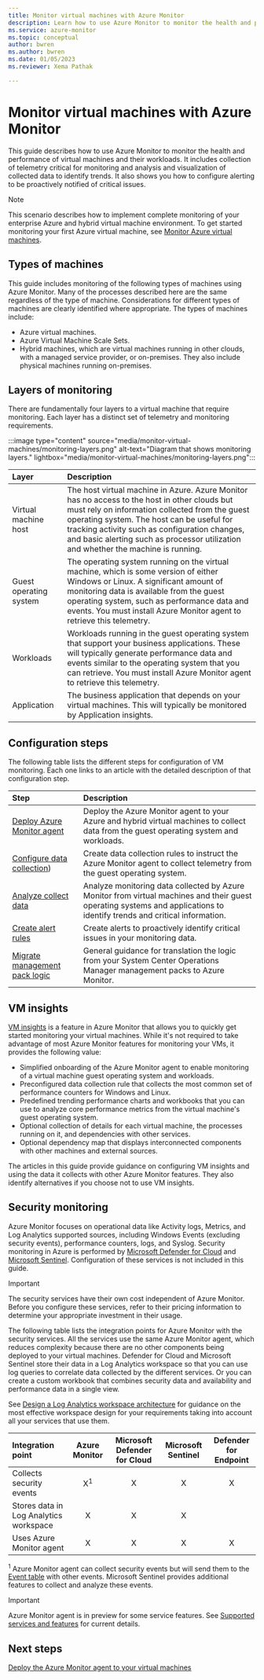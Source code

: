 ```yaml
---
title: Monitor virtual machines with Azure Monitor
description: Learn how to use Azure Monitor to monitor the health and performance of virtual machines and their workloads.
ms.service: azure-monitor
ms.topic: conceptual
author: bwren
ms.author: bwren
ms.date: 01/05/2023
ms.reviewer: Xema Pathak

---
```


# Monitor virtual machines with Azure Monitor

This guide describes how to use Azure Monitor to monitor the health and performance of virtual machines and their workloads. It includes collection of telemetry critical for monitoring and analysis and visualization of collected data to identify trends. It also shows you how to configure alerting to be proactively notified of critical issues.

> [!NOTE]
> This scenario describes how to implement complete monitoring of your enterprise Azure and hybrid virtual machine environment. To get started monitoring your first Azure virtual machine, see [Monitor Azure virtual machines](../../virtual-machines/monitor-vm.md).

## Types of machines

This guide includes monitoring of the following types of machines using Azure Monitor. Many of the processes described here are the same regardless of the type of machine. Considerations for different types of machines are clearly identified where appropriate. The types of machines include:

- Azure virtual machines.
- Azure Virtual Machine Scale Sets.
- Hybrid machines, which are virtual machines running in other clouds, with a managed service provider, or on-premises. They also include physical machines running on-premises.

## Layers of monitoring

There are fundamentally four layers to a virtual machine that require monitoring. Each layer has a distinct set of telemetry and monitoring requirements. 

:::image type="content" source="media/monitor-virtual-machines/monitoring-layers.png" alt-text="Diagram that shows monitoring layers." lightbox="media/monitor-virtual-machines/monitoring-layers.png":::

| Layer | Description |
|:---|:---|
| Virtual machine host | The host virtual machine in Azure. Azure Monitor has no access to the host in other clouds but must rely on information collected from the guest operating system. The host can be useful for tracking activity such as configuration changes, and basic alerting such as processor utilization and whether the machine is running. |
| Guest operating system | The operating system running on the virtual machine, which is some version of either Windows or Linux. A significant amount of monitoring data is available from the guest operating system, such as performance data and events. You must install Azure Monitor agent to retrieve this telemetry. |
| Workloads | Workloads running in the guest operating system that support your business applications. These will typically generate performance data and events similar to the operating system that you can retrieve. You must install Azure Monitor agent to retrieve this telemetry. |
| Application | The business application that depends on your virtual machines. This will typically be monitored by Application insights. |

## Configuration steps
The following table lists the different steps for configuration of VM monitoring. Each one links to an article with the detailed description of that configuration step.

| Step | Description |
|:---|:---|
| [Deploy Azure Monitor agent](monitor-virtual-machine-agent.md) | Deploy the Azure Monitor agent to your Azure and hybrid virtual machines to collect data from the guest operating system and workloads. |
| [Configure data collection](monitor-virtual-machine-data-collection.md)) | Create data collection rules to instruct the Azure Monitor agent to collect telemetry from the guest operating system. |
| [Analyze collect data](monitor-virtual-machine-analyze.md) | Analyze monitoring data collected by Azure Monitor from virtual machines and their guest operating systems and applications to identify trends and critical information. |
| [Create alert rules](monitor-virtual-machine-alerts.md) | Create alerts to proactively identify critical issues in your monitoring data. |
| [Migrate management pack logic](monitor-virtual-machine-management-packs.md) | General guidance for translation the logic from your System Center Operations Manager management packs to Azure Monitor. |

 
## VM insights
[VM insights](../vm/vminsights-overview.md) is a feature in Azure Monitor that allows you to quickly get started monitoring your virtual machines. While it's not required to take advantage of most Azure Monitor features for monitoring your VMs, it provides the following value:

- Simplified onboarding of the Azure Monitor agent to enable monitoring of a virtual machine guest operating system and workloads.
- Preconfigured data collection rule that collects the most common set of performance counters for Windows and Linux.
- Predefined trending performance charts and workbooks that you can use to analyze core performance metrics from the virtual machine's guest operating system.
- Optional collection of details for each virtual machine, the processes running on it, and dependencies with other services.
- Optional dependency map that displays interconnected components with other machines and external sources.

The articles in this guide provide guidance on configuring VM insights and using the data it collects with other Azure Monitor features. They also identify alternatives if you choose not to use VM insights.


## Security monitoring
Azure Monitor focuses on operational data like Activity logs, Metrics, and Log Analytics supported sources, including Windows Events (excluding security events), performance counters, logs, and Syslog. Security monitoring in Azure is performed by [Microsoft Defender for Cloud](/azure/defender-for-cloud/) and [Microsoft Sentinel](/azure/sentinel/). Configuration of these services is not included in this guide.

> [!IMPORTANT]
> The security services have their own cost independent of Azure Monitor. Before you configure these services, refer to their pricing information to determine your appropriate investment in their usage.

The following table lists the integration points for Azure Monitor with the security services. All the services use the same Azure Monitor agent, which reduces complexity because there are no other components being deployed to your virtual machines. Defender for Cloud and Microsoft Sentinel store their data in a Log Analytics workspace so that you can use log queries to correlate data collected by the different services. Or you can create a custom workbook that combines security data and availability and performance data in a single view.

See [Design a Log Analytics workspace architecture](../logs/workspace-design.md) for guidance on the most effective workspace design for your requirements taking into account all your services that use them.

| Integration point       | Azure Monitor | Microsoft Defender for Cloud | Microsoft Sentinel | Defender for Endpoint |
|:---|:---:|:---:|:---:|:---:|
| Collects security events     | X<sup>1</sup> | X | X | X |
| Stores data in Log Analytics workspace | X | X | X |   | 
| Uses Azure Monitor agent     | X | X | X | X | 

<sup>1</sup> Azure Monitor agent can collect security events but will send them to the [Event table](/azure/azure-monitor/reference/tables/event) with other events. Microsoft Sentinel provides additional features to collect and analyze these events.

> [!IMPORTANT]
> Azure Monitor agent is in preview for some service features. See [Supported services and features](../agents/agents-overview.md#supported-services-and-features) for current details.


## Next steps

[Deploy the Azure Monitor agent to your virtual machines](monitor-virtual-machine-agent.md)
